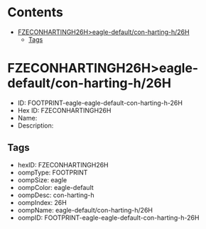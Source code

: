 



Contents
========

* [FZECONHARTINGH26H>eagle-default/con-harting-h/26H](#fzeconhartingh26heagle-defaultcon-harting-h26h)
	* [Tags](#tags)

# FZECONHARTINGH26H>eagle-default/con-harting-h/26H

- ID: FOOTPRINT-eagle-eagle-default-con-harting-h-26H
- Hex ID: FZECONHARTINGH26H
- Name: 
- Description: 

## Tags

- hexID: FZECONHARTINGH26H
- oompType: FOOTPRINT
- oompSize: eagle
- oompColor: eagle-default
- oompDesc: con-harting-h
- oompIndex: 26H
- oompName: eagle-default/con-harting-h/26H
- oompID: FOOTPRINT-eagle-eagle-default-con-harting-h-26H
